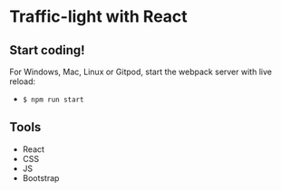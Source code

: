 # Traffic-light with React 

## Start coding!

For Windows, Mac, Linux or Gitpod, start the webpack server with live reload:
- `$ npm run start`
## Tools
- React
- CSS
- JS
- Bootstrap
